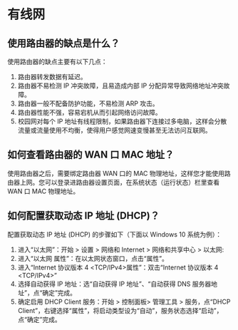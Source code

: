 # 有线网

## 使用路由器的缺点是什么？

使用路由器的缺点主要有以下几点：

1. 路由器转发数据有延迟。
2. 路由器不易检测 IP 冲突故障，且易造成内部 IP 分配异常导致网络地址冲突故障。
3. 路由器一般不配备防护功能，不易检测 ARP 攻击。
4. 路由器性能不强，容易宕机从而引起网络访问故障。
5. 校园网对每个 IP 地址有线程限制，如果路由器下连接过多电脑，这样会分散流量或流量使用不均衡，使得用户感觉网速变慢甚至无法访问互联网。

## 如何查看路由器的 WAN 口 MAC 地址？

使用路由器之后，需要绑定路由器 WAN 口的 MAC 物理地址，这样您才能使用路由器上网。您可以登录进路由器设置页面，在系统状态（运行状态）栏里查看 WAN 口 MAC 物理地址。

## 如何配置获取动态 IP 地址 (DHCP)？

配置获取动态 IP 地址 (DHCP) 的步骤如下（下面以 Windows 10 系统为例）：

1. 进入“以太网”：开始 > 设置 > 网络和 Internet > 网络和共享中心 > 以太网:
2. 进入“以太网 属性”：在以太网状态窗口，点击“属性”。
3. 进入“Internet 协议版本 4 <TCP/IPv4>属性”：双击“Internet 协议版本 4 <TCP/IPv4>”
4. 选择自动获得 IP 地址：选“自动获得 IP 地址”、“自动获得 DNS 服务器地址”，点“确定”完成。
5. 确定启用 DHCP Client 服务：开始 > 控制面板> 管理工具 > 服务，点“DHCP Client”，右键选择“属性”，将启动类型设为“自动”，服务状态选择“启动”，点“确定”完成。
